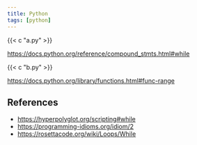 ```yaml
---
title: Python
tags: [python]
---
```


{{< c "a.py" >}}

<https://docs.python.org/reference/compound_stmts.html#while>

{{< c "b.py" >}}

<https://docs.python.org/library/functions.html#func-range>

## References

- <https://hyperpolyglot.org/scripting#while>
- <https://programming-idioms.org/idiom/2>
- <https://rosettacode.org/wiki/Loops/While>

